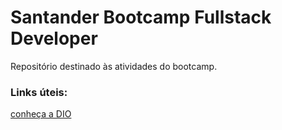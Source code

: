# Santander Bootcamp Fullstack Developer

Repositório destinado às atividades do bootcamp.

###  Links úteis:
[conheça a DIO](https://web.dio.me/home)
